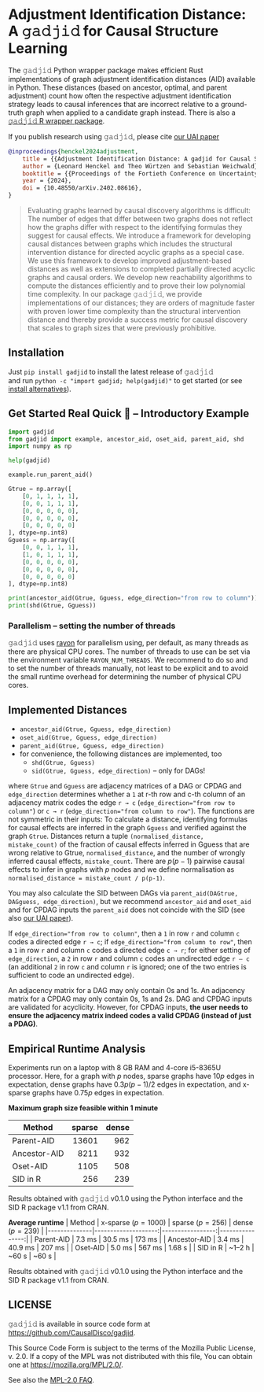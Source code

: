 # Adjustment Identification Distance: A 𝚐𝚊𝚍𝚓𝚒𝚍 for Causal Structure Learning

The 𝚐𝚊𝚍𝚓𝚒𝚍 Python wrapper package makes efficient Rust implementations of graph adjustment identification distances (AID) available in Python.
These distances (based on ancestor, optimal, and parent adjustment) count how often the respective adjustment identification strategy leads to causal inferences that are incorrect relative to a ground-truth graph when applied to a candidate graph instead.
There is also a [𝚐𝚊𝚍𝚓𝚒𝚍 R wrapper package](https://cran.r-project.org/package=gadjid).

If you publish research using 𝚐𝚊𝚍𝚓𝚒𝚍, please cite
[our UAI paper](https://doi.org/10.48550/arXiv.2402.08616)
```bibtex
@inproceedings{henckel2024adjustment,
    title = {{Adjustment Identification Distance: A gadjid for Causal Structure Learning}},
    author = {Leonard Henckel and Theo Würtzen and Sebastian Weichwald},
    booktitle = {{Proceedings of the Fortieth Conference on Uncertainty in Artificial Intelligence (UAI)}},
    year = {2024},
    doi = {10.48550/arXiv.2402.08616},
} 
```

> Evaluating graphs learned by causal discovery algorithms is difficult: The number of edges that differ between two graphs does not reflect how the graphs differ with respect to the identifying formulas they suggest for causal effects. We introduce a framework for developing causal distances between graphs which includes the structural intervention distance for directed acyclic graphs as a special case. We use this framework to develop improved adjustment-based distances as well as extensions to completed partially directed acyclic graphs and causal orders. We develop new reachability algorithms to compute the distances efficiently and to prove their low polynomial time complexity. In our package 𝚐𝚊𝚍𝚓𝚒𝚍, we provide implementations of our distances; they are orders of magnitude faster with proven lower time complexity than the structural intervention distance and thereby provide a success metric for causal discovery that scales to graph sizes that were previously prohibitive.


## Installation

Just `pip install gadjid` to install the latest release of 𝚐𝚊𝚍𝚓𝚒𝚍 \
and run `python -c "import gadjid; help(gadjid)"` to get started
(or see [install alternatives](https://github.com/CausalDisco/gadjid#installation--python)).

## Get Started Real Quick 🚀 – Introductory Example

```python
import gadjid
from gadjid import example, ancestor_aid, oset_aid, parent_aid, shd
import numpy as np

help(gadjid)

example.run_parent_aid()

Gtrue = np.array([
    [0, 1, 1, 1, 1],
    [0, 0, 1, 1, 1],
    [0, 0, 0, 0, 0],
    [0, 0, 0, 0, 0],
    [0, 0, 0, 0, 0]
], dtype=np.int8)
Gguess = np.array([
    [0, 0, 1, 1, 1],
    [1, 0, 1, 1, 1],
    [0, 0, 0, 0, 0],
    [0, 0, 0, 0, 0],
    [0, 0, 0, 0, 0]
], dtype=np.int8)

print(ancestor_aid(Gtrue, Gguess, edge_direction="from row to column"))
print(shd(Gtrue, Gguess))
```


### Parallelism – setting the number of threads

𝚐𝚊𝚍𝚓𝚒𝚍 uses [rayon](https://docs.rs/rayon/latest/rayon/) for parallelism
using, per default, as many threads as there are physical CPU cores.
The number of threads to use can be set via the environment variable `RAYON_NUM_THREADS`.
We recommend to do so and to set the number of threads manually,
not least to be explicit and to avoid the small runtime overhead for determining the number of physical CPU cores.


## Implemented Distances

* `ancestor_aid(Gtrue, Gguess, edge_direction)`
* `oset_aid(Gtrue, Gguess, edge_direction)`
* `parent_aid(Gtrue, Gguess, edge_direction)`
* for convenience, the following distances are implemented, too
    * `shd(Gtrue, Gguess)`
    * `sid(Gtrue, Gguess, edge_direction)` – only for DAGs!

where `Gtrue` and `Gguess` are adjacency matrices of a DAG or CPDAG
and `edge_direction` determines whether a `1` at r-th row and c-th column of an adjacency matrix
codes the edge `r → c` (`edge_direction="from row to column"`) or `c → r` (`edge_direction="from column to row"`).
The functions are not symmetric in their inputs:
To calculate a distance,
identifying formulas for causal effects are inferred in the graph `Gguess`
and verified against the graph `Gtrue`.
Distances return a tuple `(normalised_distance, mistake_count)`
of the fraction of causal effects inferred in Gguess that are wrong relative to Gtrue, `normalised_distance`,
and the number of wrongly inferred causal effects, `mistake_count`.
There are $p(p-1)$ pairwise causal effects to infer in graphs with $p$ nodes
and we define normalisation as  `normalised_distance = mistake_count / p(p-1)`.

You may also calculate the SID between DAGs via `parent_aid(DAGtrue, DAGguess, edge_direction)`,
but we recommend `ancestor_aid` and `oset_aid` and for CPDAG inputs the `parent_aid` does not coincide with the SID
(see also [our UAI paper](https://doi.org/10.48550/arXiv.2402.08616)).

If `edge_direction="from row to column"`, then
a `1` in row `r` and column `c` codes a directed edge `r → c`;
if `edge_direction="from column to row"`, then
a `1` in row `r` and column `c` codes a directed edge `c → r`;
for either setting of `edge_direction`,
a `2` in row `r` and column `c` codes an undirected edge `r – c`
(an additional `2` in row `c` and column `r` is ignored;
one of the two entries is sufficient to code an undirected edge).

An adjacency matrix for a DAG may only contain 0s and 1s.
An adjacency matrix for a CPDAG may only contain 0s, 1s and 2s.
DAG and CPDAG inputs are validated for acyclicity.
However, for CPDAG inputs, __the user needs to ensure the adjacency
matrix indeed codes a valid CPDAG (instead of just a PDAG)__.


## Empirical Runtime Analysis

Experiments run on a laptop with 8 GB RAM and 4-core i5-8365U processor.
Here, for a graph with $p$ nodes,
sparse graphs have $10p$ edges in expectation,
dense graphs have $0.3p(p-1)/2$ edges in expectation,
and
x-sparse graphs have $0.75p$ edges in expectation.

__Maximum graph size feasible within 1 minute__

| Method       | sparse | dense |
|--------------|-------:|------:|
| Parent-AID   |  13601 |   962 |
| Ancestor-AID |   8211 |   932 |
| Oset-AID     |   1105 |   508 |
| SID in R     |    256 |   239 |

Results obtained with 𝚐𝚊𝚍𝚓𝚒𝚍 v0.1.0 using the Python interface
and the SID R package v1.1 from CRAN.

__Average runtime__
| Method       | x-sparse ($p=1000$) | sparse ($p=256$) | dense ($p=239$) |
|--------------|--------------------:|-----------------:|----------------:|
| Parent-AID   |              7.3 ms |          30.5 ms |          173 ms |
| Ancestor-AID |              3.4 ms |          40.9 ms |          207 ms |
| Oset-AID     |              5.0 ms |           567 ms |         1.68 s  |
| SID in R     |             ~1–2 h  |           ~60 s  |          ~60 s  |

Results obtained with 𝚐𝚊𝚍𝚓𝚒𝚍 v0.1.0 using the Python interface
and the SID R package v1.1 from CRAN.


## LICENSE

𝚐𝚊𝚍𝚓𝚒𝚍 is available in source code form at <https://github.com/CausalDisco/gadjid>.

This Source Code Form is subject to the terms of the Mozilla Public License, v. 2.0.
If a copy of the MPL was not distributed with this file, You can obtain one at https://mozilla.org/MPL/2.0/.

See also the [MPL-2.0 FAQ](https://mozilla.org/MPL/2.0/FAQ).
